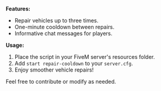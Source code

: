 **Features:**
- Repair vehicles up to three times.
- One-minute cooldown between repairs.
- Informative chat messages for players.

**Usage:**
1. Place the script in your FiveM server's resources folder.
2. Add `start repair-cooldown` to your `server.cfg`.
3. Enjoy smoother vehicle repairs!

Feel free to contribute or modify as needed.
